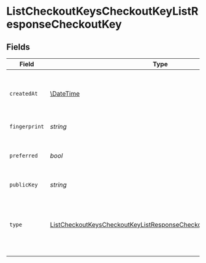 # ListCheckoutKeysCheckoutKeyListResponseCheckoutKey


## Fields

| Field                                                                                                                                                             | Type                                                                                                                                                              | Required                                                                                                                                                          | Description                                                                                                                                                       | Example                                                                                                                                                           |
| ----------------------------------------------------------------------------------------------------------------------------------------------------------------- | ----------------------------------------------------------------------------------------------------------------------------------------------------------------- | ----------------------------------------------------------------------------------------------------------------------------------------------------------------- | ----------------------------------------------------------------------------------------------------------------------------------------------------------------- | ----------------------------------------------------------------------------------------------------------------------------------------------------------------- |
| `createdAt`                                                                                                                                                       | [\DateTime](https://www.php.net/manual/en/class.datetime.php)                                                                                                     | :heavy_check_mark:                                                                                                                                                | The date and time the checkout key was created.                                                                                                                   | 2015-09-21T17:29:21.042Z                                                                                                                                          |
| `fingerprint`                                                                                                                                                     | *string*                                                                                                                                                          | :heavy_check_mark:                                                                                                                                                | An SSH key fingerprint.                                                                                                                                           | c9:0b:1c:4f:d5:65:56:b9:ad:88:f9:81:2b:37:74:2f                                                                                                                   |
| `preferred`                                                                                                                                                       | *bool*                                                                                                                                                            | :heavy_check_mark:                                                                                                                                                | A boolean value that indicates if this key is preferred.                                                                                                          | true                                                                                                                                                              |
| `publicKey`                                                                                                                                                       | *string*                                                                                                                                                          | :heavy_check_mark:                                                                                                                                                | A public SSH key.                                                                                                                                                 | ssh-rsa ...                                                                                                                                                       |
| `type`                                                                                                                                                            | [ListCheckoutKeysCheckoutKeyListResponseCheckoutKeyCheckoutKeyType](../../models/operations/ListCheckoutKeysCheckoutKeyListResponseCheckoutKeyCheckoutKeyType.md) | :heavy_check_mark:                                                                                                                                                | The type of checkout key. This may be either `deploy-key` or `github-user-key`.                                                                                   | deploy-key                                                                                                                                                        |
